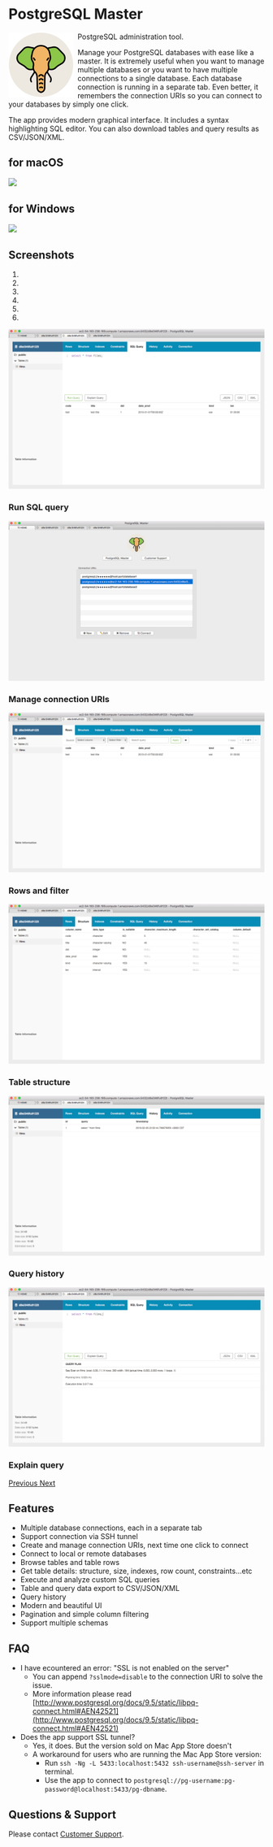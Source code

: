 # PostgreSQL Master

<img src="/img/pgm/icon.png" width="128" align="left" style="margin-right: 8px;"/>

PostgreSQL administration tool.

Manage your PostgreSQL databases with ease like a master. It is extremely useful when you want to manage multiple databases or you want to have multiple connections to a single database. Each database connection is running in a separate tab. Even better, it remembers the connection URIs so you can connect to your databases by simply one click.

The app provides modern graphical interface. It includes a syntax highlighting SQL editor. You can also download tables and query results as CSV/JSON/XML.


## for macOS

<a href="https://transactions.sendowl.com/products/77696805/381564E2/purchase" rel="nofollow"><img src="https://transactions.sendowl.com/assets/external/buy-now.png" /></a><script type="text/javascript" src="https://transactions.sendowl.com/assets/sendowl.js" ></script>


## for Windows

<a href="https://transactions.sendowl.com/products/77696811/B6BFA220/purchase" rel="nofollow"><img src="https://transactions.sendowl.com/assets/external/buy-now.png" /></a><script type="text/javascript" src="https://transactions.sendowl.com/assets/sendowl.js" ></script>


## Screenshots

<div id="main-carousel" class="carousel slide" data-ride="carousel">
  <ol class="carousel-indicators">
    <li data-target="#main-carousel" data-slide-to="0" class="active"></li>
    <li data-target="#main-carousel" data-slide-to="1"></li>
    <li data-target="#main-carousel" data-slide-to="2"></li>
    <li data-target="#main-carousel" data-slide-to="3"></li>
    <li data-target="#main-carousel" data-slide-to="4"></li>
    <li data-target="#main-carousel" data-slide-to="5"></li>
  </ol>
  <div class="carousel-inner" role="listbox">
    <div class="item active">
      <img src="/img/pgm/0.png"/>
      <div class="carousel-caption">
        <h3>Run SQL query</h3>
      </div>
    </div>
    <div class="item">
      <img src="/img/pgm/1.png"/>
      <div class="carousel-caption">
        <h3>Manage connection URIs</h3>
      </div>
    </div>
    <div class="item">
      <img src="/img/pgm/2.png"/>
      <div class="carousel-caption">
        <h3>Rows and filter</h3>
      </div>
    </div>
    <div class="item">
      <img src="/img/pgm/3.png"/>
      <div class="carousel-caption">
        <h3>Table structure</h3>
      </div>
    </div>
    <div class="item">
      <img src="/img/pgm/4.png"/>
      <div class="carousel-caption">
        <h3>Query history</h3>
      </div>
    </div>
    <div class="item">
      <img src="/img/pgm/5.png"/>
      <div class="carousel-caption">
        <h3>Explain query</h3>
      </div>
    </div>
  </div>
  <a class="left carousel-control" href="#main-carousel" role="button" data-slide="prev">
    <span class="glyphicon glyphicon-chevron-left"></span>
    <span class="sr-only">Previous</span>
  </a>
  <a class="right carousel-control" href="#main-carousel" role="button" data-slide="next">
    <span class="glyphicon glyphicon-chevron-right"></span>
    <span class="sr-only">Next</span>
  </a>
</div>


## Features

- Multiple database connections, each in a separate tab
- Support connection via SSH tunnel
- Create and manage connection URIs, next time one click to connect
- Connect to local or remote databases
- Browse tables and table rows
- Get table details: structure, size, indexes, row count, constraints...etc
- Execute and analyze custom SQL queries
- Table and query data export to CSV/JSON/XML
- Query history
- Modern and beautiful UI
- Pagination and simple column filtering
- Support multiple schemas


## FAQ

- I have ecountered an error: "SSL is not enabled on the server"
    - You can append `?sslmode=disable` to the connection URI to solve the issue.
    - More information please read [http://www.postgresql.org/docs/9.5/static/libpq-connect.html#AEN42521](http://www.postgresql.org/docs/9.5/static/libpq-connect.html#AEN42521)
- Does the app support SSL tunnel?
    - Yes, it does. But the version sold on Mac App Store doesn't
    - A workaround for users who are running the Mac App Store version:
        - Run `ssh -Ng -L 5433:localhost:5432 ssh-username@ssh-server` in terminal.
        - Use the app to connect to `postgresql://pg-username:pg-password@localhost:5433/pg-dbname`.


## Questions & Support

Please contact [Customer Support](/contact/).
